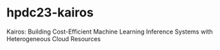 # hpdc23-kairos
Kairos: Building Cost-Efficient Machine Learning Inference Systems with Heterogeneous Cloud Resources

